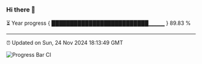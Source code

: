 ### Hi there 👋

⏳ Year progress { ██████████████████████████▁▁▁▁ } 89.83 %

---

⏰ Updated on Sun, 24 Nov 2024 18:13:49 GMT

![Progress Bar CI](https://github.com/code-lakshay/GitHub-Actions-Demo/workflows/Progress%20Bar%20CI/badge.svg)
